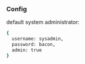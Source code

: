 ### Config
default system administrator: 
```bash
{
  username: sysadmin,
  password: bacon,
  admin: true
}
```
